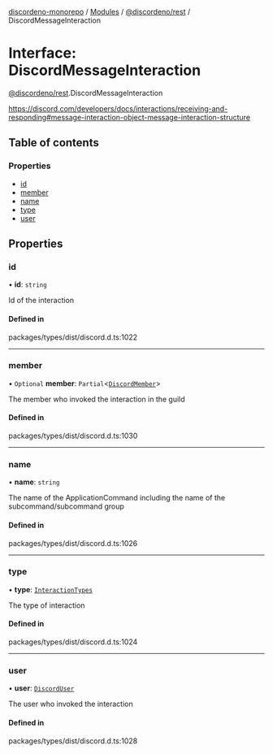 [discordeno-monorepo](../README.md) / [Modules](../modules.md) / [@discordeno/rest](../modules/discordeno_rest.md) / DiscordMessageInteraction

# Interface: DiscordMessageInteraction

[@discordeno/rest](../modules/discordeno_rest.md).DiscordMessageInteraction

https://discord.com/developers/docs/interactions/receiving-and-responding#message-interaction-object-message-interaction-structure

## Table of contents

### Properties

- [id](discordeno_rest.DiscordMessageInteraction.md#id)
- [member](discordeno_rest.DiscordMessageInteraction.md#member)
- [name](discordeno_rest.DiscordMessageInteraction.md#name)
- [type](discordeno_rest.DiscordMessageInteraction.md#type)
- [user](discordeno_rest.DiscordMessageInteraction.md#user)

## Properties

### id

• **id**: `string`

Id of the interaction

#### Defined in

packages/types/dist/discord.d.ts:1022

---

### member

• `Optional` **member**: `Partial`<[`DiscordMember`](discordeno_rest.DiscordMember.md)\>

The member who invoked the interaction in the guild

#### Defined in

packages/types/dist/discord.d.ts:1030

---

### name

• **name**: `string`

The name of the ApplicationCommand including the name of the subcommand/subcommand group

#### Defined in

packages/types/dist/discord.d.ts:1026

---

### type

• **type**: [`InteractionTypes`](../enums/discordeno_rest.InteractionTypes.md)

The type of interaction

#### Defined in

packages/types/dist/discord.d.ts:1024

---

### user

• **user**: [`DiscordUser`](discordeno_rest.DiscordUser.md)

The user who invoked the interaction

#### Defined in

packages/types/dist/discord.d.ts:1028
